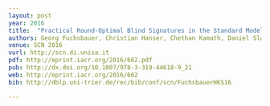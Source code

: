 ```yaml
---
layout: post
year: 2016
title:  "Practical Round-Optimal Blind Signatures in the Standard Model from Weaker Assumptions"
authors: Georg Fuchsbauer, Christian Hanser, Chethan Kamath, Daniel Slamanig
venue: SCN 2016
vurl: http://scn.di.unisa.it
pdf: http://eprint.iacr.org/2016/662.pdf
pub: http://dx.doi.org/10.1007/978-3-319-44618-9_21
web: http://eprint.iacr.org/2016/662
bib: http://dblp.uni-trier.de/rec/bib/conf/scn/FuchsbauerHKS16

---
```


